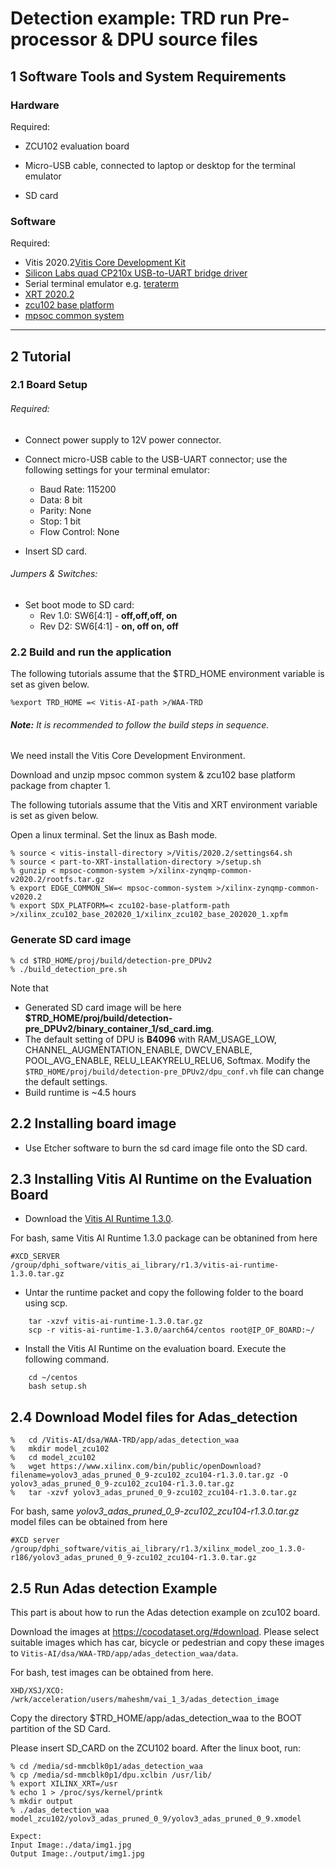 # Detection example: TRD run Pre-processor & DPU source files

## 1 Software Tools and System Requirements

### Hardware

Required:

- ZCU102 evaluation board

- Micro-USB cable, connected to laptop or desktop for the terminal emulator

- SD card

### Software

  Required:
  - Vitis 2020.2[Vitis Core Development Kit](https://www.xilinx.com/support/download/index.html/content/xilinx/en/downloadNav/vitis/2020-2.html) 
  - [Silicon Labs quad CP210x USB-to-UART bridge driver](http://www.silabs.com/products/mcu/Pages/USBtoUARTBridgeVCPDrivers.aspx)
  - Serial terminal emulator e.g. [teraterm](http://logmett.com/tera-term-the-latest-version)
  - [XRT 2020.2](https://github.com/Xilinx/XRT/tree/2020.2)
  - [zcu102 base platform](https://www.xilinx.com/member/forms/download/design-license-zcu102-base.html?filename=xilinx_zcu102_base_202020_1.zip)
  - [mpsoc common system](https://www.xilinx.com/member/forms/download/xef.html?filename=xilinx-zynqmp-common-v2020.2.tar.gz)

------


## 2 Tutorial

### 2.1 Board Setup

###### Required:

- Connect power supply to 12V power connector.

- Connect micro-USB cable to the USB-UART connector; use the following settings for your terminal emulator:

  - Baud Rate: 115200
  - Data: 8 bit
  - Parity: None
  - Stop: 1 bit
  - Flow Control: None

- Insert SD card.

###### Jumpers & Switches:

  - Set boot mode to SD card:
    - Rev 1.0: SW6[4:1] - **off,off,off, on**
    - Rev D2: SW6[4:1] - **on, off on, off**


### 2.2 Build and run the application

The following tutorials assume that the $TRD_HOME environment variable is set as given below.

```
%export TRD_HOME =< Vitis-AI-path >/WAA-TRD
```

###### **Note:** It is recommended to follow the build steps in sequence.

We need install the Vitis Core Development Environment.

Download and unzip mpsoc common system & zcu102 base platform package from chapter 1.

The following tutorials assume that the Vitis and XRT environment variable is set as given below.

Open a linux terminal. Set the linux as Bash mode.

```
% source < vitis-install-directory >/Vitis/2020.2/settings64.sh
% source < part-to-XRT-installation-directory >/setup.sh
% gunzip < mpsoc-common-system >/xilinx-zynqmp-common-v2020.2/rootfs.tar.gz
% export EDGE_COMMON_SW=< mpsoc-common-system >/xilinx-zynqmp-common-v2020.2 
% export SDX_PLATFORM=< zcu102-base-platform-path >/xilinx_zcu102_base_202020_1/xilinx_zcu102_base_202020_1.xpfm

```

### Generate SD card image


```
% cd $TRD_HOME/proj/build/detection-pre_DPUv2
% ./build_detection_pre.sh 
```
Note that
- Generated SD card image will be here **$TRD_HOME/proj/build/detection-pre_DPUv2/binary_container_1/sd_card.img**.
- The default setting of DPU is **B4096** with RAM_USAGE_LOW, CHANNEL_AUGMENTATION_ENABLE, DWCV_ENABLE, POOL_AVG_ENABLE, RELU_LEAKYRELU_RELU6, Softmax. Modify the `$TRD_HOME/proj/build/detection-pre_DPUv2/dpu_conf.vh` file can change the default settings.
- Build runtime is ~4.5 hours

## 2.2 Installing board image
- Use Etcher software to burn the sd card image file onto the SD card.

## 2.3 Installing Vitis AI Runtime on the Evaluation Board

- Download the [Vitis AI Runtime 1.3.0](https::/www.xilinx.com). 

For bash, same Vitis AI Runtime 1.3.0 package can be obtanined from here

```
#XCD_SERVER
/group/dphi_software/vitis_ai_library/r1.3/vitis-ai-runtime-1.3.0.tar.gz
```
	
- Untar the runtime packet and copy the following folder to the board using scp.
```
	tar -xzvf vitis-ai-runtime-1.3.0.tar.gz
	scp -r vitis-ai-runtime-1.3.0/aarch64/centos root@IP_OF_BOARD:~/
```
- Install the Vitis AI Runtime on the evaluation board. Execute the following command.
```
	cd ~/centos
	bash setup.sh
```

## 2.4 Download Model files for Adas_detection

```
%	cd /Vitis-AI/dsa/WAA-TRD/app/adas_detection_waa
%	mkdir model_zcu102
%	cd model_zcu102
%	wget https://www.xilinx.com/bin/public/openDownload?filename=yolov3_adas_pruned_0_9-zcu102_zcu104-r1.3.0.tar.gz -O yolov3_adas_pruned_0_9-zcu102_zcu104-r1.3.0.tar.gz
%	tar -xzvf yolov3_adas_pruned_0_9-zcu102_zcu104-r1.3.0.tar.gz
```
For bash, same *yolov3_adas_pruned_0_9-zcu102_zcu104-r1.3.0.tar.gz* model files can be obtained from here
```
#XCD server
/group/dphi_software/vitis_ai_library/r1.3/xilinx_model_zoo_1.3.0-r186/yolov3_adas_pruned_0_9-zcu102_zcu104-r1.3.0.tar.gz
```


## 2.5 Run Adas detection Example
This part is about how to run the Adas detection example on zcu102 board.

Download the images at https://cocodataset.org/#download. Please select suitable images which has car, bicycle or pedestrian and copy these images to `Vitis-AI/dsa/WAA-TRD/app/adas_detection_waa/data`. 

For bash, test images can be obtained from here.
```
XHD/XSJ/XCO: /wrk/acceleration/users/maheshm/vai_1_3/adas_detection_image
```
Copy the directory $TRD_HOME/app/adas_detection_waa to the BOOT partition of the SD Card.

Please insert SD_CARD on the ZCU102 board. After the linux boot, run:

```
% cd /media/sd-mmcblk0p1/adas_detection_waa
% cp /media/sd-mmcblk0p1/dpu.xclbin /usr/lib/
% export XILINX_XRT=/usr
% echo 1 > /proc/sys/kernel/printk
% mkdir output
% ./adas_detection_waa model_zcu102/yolov3_adas_pruned_0_9/yolov3_adas_pruned_0_9.xmodel

Expect: 
Input Image:./data/img1.jpg
Output Image:./output/img1.jpg

```
